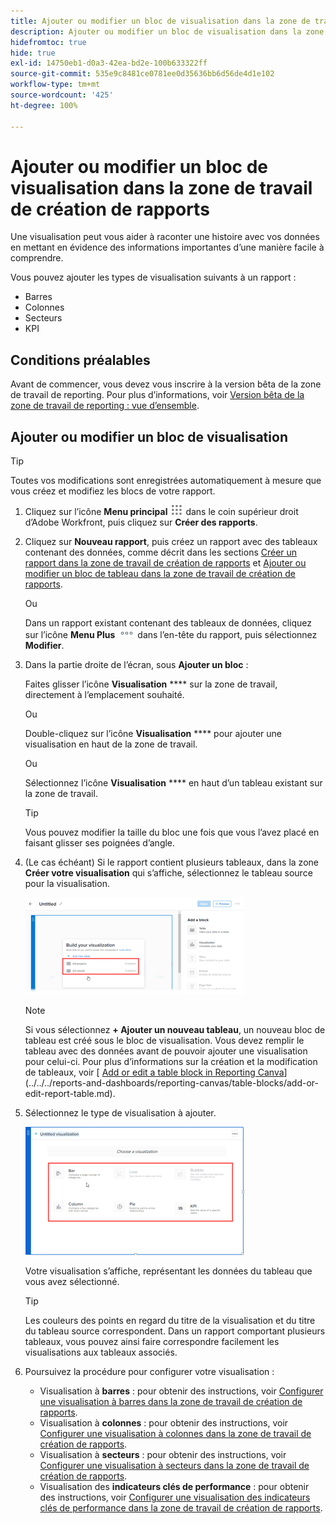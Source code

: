 ```yaml
---
title: Ajouter ou modifier un bloc de visualisation dans la zone de travail de création de rapports
description: Ajouter ou modifier un bloc de visualisation dans la zone de travail de création de rapports
hidefromtoc: true
hide: true
exl-id: 14750eb1-d0a3-42ea-bd2e-100b633322ff
source-git-commit: 535e9c8481ce0781ee0d35636bb6d56de4d1e102
workflow-type: tm+mt
source-wordcount: '425'
ht-degree: 100%

---
```


# Ajouter ou modifier un bloc de visualisation dans la zone de travail de création de rapports

Une visualisation peut vous aider à raconter une histoire avec vos données en mettant en évidence des informations importantes d’une manière facile à comprendre.

Vous pouvez ajouter les types de visualisation suivants à un rapport :

* Barres
* Colonnes
* Secteurs
* KPI

## Conditions préalables

Avant de commencer, vous devez vous inscrire à la version bêta de la zone de travail de reporting. Pour plus d’informations, voir [Version bêta de la zone de travail de reporting : vue d’ensemble](/help/quicksilver/product-announcements/betas/canvas-dashboards-beta/reporting-canvas-beta-overview.md).

## Ajouter ou modifier un bloc de visualisation

>[!TIP]
>
>Toutes vos modifications sont enregistrées automatiquement à mesure que vous créez et modifiez les blocs de votre rapport.

1. Cliquez sur l’icône **Menu principal** ![](assets/main-menu-icon.png) dans le coin supérieur droit d’Adobe Workfront, puis cliquez sur **Créer des rapports**.
1. Cliquez sur **Nouveau rapport**, puis créez un rapport avec des tableaux contenant des données, comme décrit dans les sections [Créer un rapport dans la zone de travail de création de rapports](../../../reports-and-dashboards/reporting-canvas/manage-reports/build-report.md) et [Ajouter ou modifier un bloc de tableau dans la zone de travail de création de rapports](../../../reports-and-dashboards/reporting-canvas/table-blocks/add-or-edit-report-table.md).

   Ou

   Dans un rapport existant contenant des tableaux de données, cliquez sur l’icône **Menu Plus** ![](assets/more-icon.png) dans l’en-tête du rapport, puis sélectionnez **Modifier**.

1. Dans la partie droite de l’écran, sous **Ajouter un bloc** :

   Faites glisser l’icône **Visualisation** **** sur la zone de travail, directement à l’emplacement souhaité.

   Ou

   Double-cliquez sur l’icône **Visualisation** **** pour ajouter une visualisation en haut de la zone de travail.

   Ou

   Sélectionnez l’icône **Visualisation** **** en haut d’un tableau existant sur la zone de travail.

   >[!TIP]
   >
   >Vous pouvez modifier la taille du bloc une fois que vous l’avez placé en faisant glisser ses poignées d’angle.

1. (Le cas échéant) Si le rapport contient plusieurs tableaux, dans la zone **Créer votre visualisation** qui s’affiche, sélectionnez le tableau source pour la visualisation.

   ![](assets/select-table-on-vis-350x155.png)

   >[!NOTE]
   >
   >Si vous sélectionnez **+ Ajouter un nouveau tableau**, un nouveau bloc de tableau est créé sous le bloc de visualisation. Vous devez remplir le tableau avec des données avant de pouvoir ajouter une visualisation pour celui-ci. Pour plus d’informations sur la création et la modification de tableaux, voir [ [Add or edit a table block in Reporting Canva](../../../reports-and-dashboards/reporting-canvas/table-blocks/add-or-edit-report-table.md)](../../../reports-and-dashboards/reporting-canvas/table-blocks/add-or-edit-report-table.md).

1. Sélectionnez le type de visualisation à ajouter.

   ![](assets/select-vis-type-350x205.png)

   Votre visualisation s’affiche, représentant les données du tableau que vous avez sélectionné.

   >[!TIP]
   >
   >Les couleurs des points en regard du titre de la visualisation et du titre du tableau source correspondent. Dans un rapport comportant plusieurs tableaux, vous pouvez ainsi faire correspondre facilement les visualisations aux tableaux associés.

1. Poursuivez la procédure pour configurer votre visualisation :

   * Visualisation à **barres** : pour obtenir des instructions, voir [Configurer une visualisation à barres dans la zone de travail de création de rapports](../../../reports-and-dashboards/reporting-canvas/visualization-blocks/configure-bar-visualization.md#bar).
   * Visualisation à **colonnes** : pour obtenir des instructions, voir [Configurer une visualisation à colonnes dans la zone de travail de création de rapports](../../../reports-and-dashboards/reporting-canvas/visualization-blocks/configure-column-visualization.md).
   * Visualisation à **secteurs** : pour obtenir des instructions, voir [Configurer une visualisation à secteurs dans la zone de travail de création de rapports](../../../reports-and-dashboards/reporting-canvas/visualization-blocks/configure-pie-visualization.md).
   * Visualisation des **indicateurs clés de performance** : pour obtenir des instructions, voir [Configurer une visualisation des indicateurs clés de performance dans la zone de travail de création de rapports](../../../reports-and-dashboards/reporting-canvas/visualization-blocks/configure-kpi-visualization.md).

